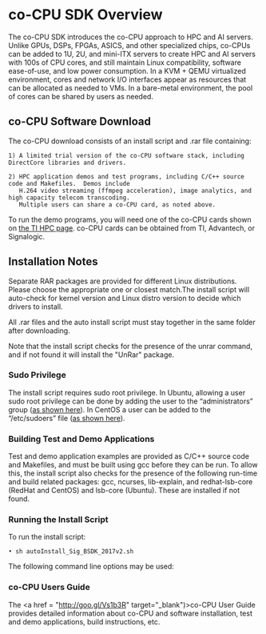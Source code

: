 # co-CPU SDK Overview

The co-CPU SDK introduces the co-CPU approach to HPC and AI servers.  Unlike GPUs, DSPs, FPGAs, ASICS, and other specialized chips, co-CPUs can be added to 1U, 2U, and mini-ITX servers to create HPC and AI servers with 100s of CPU cores, and still maintain Linux compatibility, software ease-of-use, and low power consumption. In a KVM + QEMU virtualized environment, cores and network I/O interfaces appear as resources that can be allocated as needed to VMs.  In a bare-metal environment, the pool of cores can be shared by users as needed.

## co-CPU Software Download

The co-CPU download consists of an install script and .rar file containing:
  
    1) A limited trial version of the co-CPU software stack, including DirectCore libraries and drivers.

    2) HPC application demos and test programs, including C/C++ source code and Makefiles.  Demos include
       H.264 video streaming (ffmpeg acceleration), image analytics, and high capacity telecom transcoding.
       Multiple users can share a co-CPU card, as noted above.
    
To run the demo programs, you will need one of the co-CPU cards shown on <a href="http://processors.wiki.ti.com/index.php/HPC" target="_blank"> the TI HPC page</a>.  co-CPU cards can be obtained from TI, Advantech, or Signalogic.

## Installation Notes

Separate RAR packages are provided for different Linux distributions. Please choose the appropriate one or closest match.The install script will auto-check for kernel version and Linux distro version to decide which drivers to install.

All .rar files and the auto install script must stay together in the same folder after downloading.

Note that the install script checks for the presence of the unrar command, and if not found it will install the "UnRar" package.

### Sudo Privilege

The install script requires sudo root privilege.  In Ubuntu, allowing a user sudo root privilege can be done by adding the user to the “administrators” group (<a href=http://askubuntu.com/questions/168280/how#do#i#grant#sudo#privileges#to#an#existing#user target="_blank">as shown here</a>).  In CentOS a user can be added to the “/etc/sudoers” file (<a href="https://wiki.centos.org/TipsAndTricks/BecomingRoot" target="_blank">as shown here</a>).

### Building Test and Demo Applications

Test and demo application examples are provided as C/C++ source code and Makefiles, and must be built using gcc before they can be run.  To allow this, the install script also checks for the presence of the following run-time and build related packages:  gcc, ncurses, lib-explain, and redhat-lsb-core (RedHat and CentOS) and lsb-core (Ubuntu).  These are installed if not found.

### Running the Install Script

To run the install script: 

    • sh autoInstall_Sig_BSDK_2017v2.sh
 
The following command line options may be used:



### co-CPU Users Guide

The <a href = "http://goo.gl/Vs1b3R" target="_blank")>co-CPU User Guide</a> provides detailed information about co-CPU and software installation, test and demo applications, build instructions, etc.
